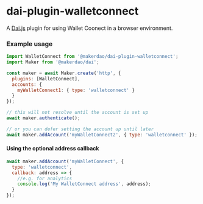 # dai-plugin-walletconnect

A [Dai.js][daijs] plugin for using Wallet Coonect in a browser environment.

### Example usage

```js
import WalletConnect from '@makerdao/dai-plugin-walletconnect';
import Maker from '@makerdao/dai';

const maker = await Maker.create('http', {
  plugins: [WalletConnect],
  accounts: {
    myWalletConnect1: { type: 'walletconnect' }
  }
});

// this will not resolve until the account is set up
await maker.authenticate();

// or you can defer setting the account up until later
await maker.addAccount('myWalletConnect2', { type: 'walletconnect' });
```

#### Using the optional address callback

```js
await maker.addAccount('myWalletConnect', {
  type: 'walletconnect',
  callback: address => {
    //e.g. for analytics
    console.log('My WalletConnect address', address);
  }
});
```

[daijs]: https://github.com/makerdao/dai.js
